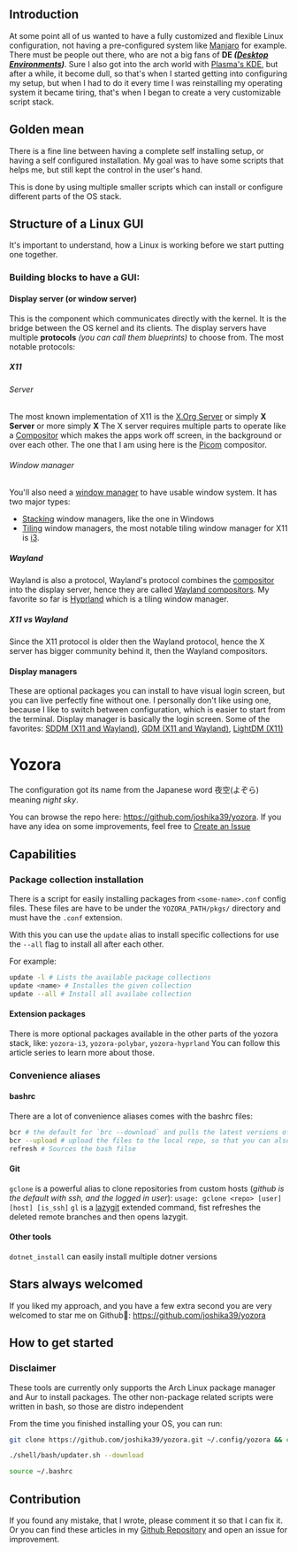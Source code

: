 ## Introduction

At some point all of us wanted to have a fully customized and flexible Linux configuration, not having a pre-configured system like [Manjaro](https://manjaro.org/) for example. There must be people out there, who are not a big fans of **DE _([Desktop Environments](https://wiki.archlinux.org/title/desktop_environment))_**. Sure I also got into the arch world with [Plasma's KDE](https://wiki.archlinux.org/title/KDE), but after a while, it become dull, so that's when I started getting into configuring my setup, but when I had to do it every time I was reinstalling my operating system it became tiring, that's when I began to create a very customizable script stack.

## Golden mean
There is a fine line between having a complete self installing setup, or having a self configured installation. My goal was to have some scripts that helps me, but still kept the control in the user's hand.

This is done by using multiple smaller scripts which can install or configure different parts of the OS stack.

## Structure of a Linux GUI
It's important to understand, how a Linux is working before we start putting one together.

### Building blocks to have a GUI:
#### Display server (or window server)
This is the component which communicates directly with the kernel. It is the bridge between the OS kernel and its clients. The display servers have multiple **protocols** _(you can call them blueprints)_ to choose from. The most notable protocols:
##### X11
###### Server
The most known implementation of X11 is the [X.Org Server](https://en.wikipedia.org/wiki/X.Org_Server) or simply **X Server** or more simply **X**
The X server requires multiple parts to operate like a [Compositor](https://en.wikipedia.org/wiki/Compositing_window_manager) which makes the apps work off screen, in the background or over each other. The one that I am using here is the [Picom](https://wiki.archlinux.org/title/Picom) compositor.
###### Window manager
You'll also need a [window manager](https://wiki.archlinux.org/title/Window_manager) to have usable window system. It has two major types:
- [Stacking](https://wiki.archlinux.org/title/Window_manager#Stacking_window_managers) window managers, like the one in Windows
- [Tiling](https://wiki.archlinux.org/title/Window_manager#Tiling_window_managers) window managers, the most notable tiling window manager for X11 is [i3](https://wiki.archlinux.org/title/I3).

##### Wayland
Wayland is also a protocol, Wayland's protocol combines the [compositor](#x11) into the display server, hence they are called [Wayland compositors](https://wiki.archlinux.org/title/Wayland#Compositors). 
My favorite so far is [Hyprland](https://wiki.archlinux.org/title/Hyprland) which is a tiling window manager.

##### X11 vs Wayland
Since the X11 protocol is older then the Wayland protocol, hence the X server has bigger community behind it, then the Wayland compositors. 

#### Display managers
These are optional packages you can install to have visual login screen, but you can live perfectly fine without one. I personally don't like using one, because I like to switch between configuration, which is easier to start from the terminal.
Display manager is basically the login screen. Some of the favorites: [SDDM (X11 and Wayland)](https://wiki.archlinux.org/title/SDDM), [GDM (X11 and Wayland)](https://wiki.archlinux.org/title/GDM), [LightDM (X11)](https://wiki.archlinux.org/title/LightDM) 


# Yozora

The configuration got its name from the Japanese word 夜空(よぞら) meaning *night sky*.

You can browse the repo here: https://github.com/joshika39/yozora. If you have any idea on some improvements, feel free to [Create an Issue](https://github.com/joshika39/yozora/issues/new) 

## Capabilities

### Package collection installation
There is a script for easily installing packages from `<some-name>.conf` config files. These files are have to be under the `YOZORA_PATH/pkgs/` directory and must have the `.conf` extension.

With this you can use the `update` alias to install specific collections for use the `--all` flag to install all after each other.

For example:
```bash
update -l # Lists the available package collections
update <name> # Installes the given collection
update --all # Install all availabe collection
```
#### Extension packages
There is more optional packages available in the other parts of the yozora stack, like: `yozora-i3`, `yozora-polybar`, `yozora-hyprland`
You can follow this article series to learn more about those.

### Convenience aliases
#### bashrc
There are a lot of convenience aliases comes with the bashrc files:
```bash
bcr # the default for `brc --download` and pulls the latest versions of the bash files from the local yozora repo
bcr --upload # upload the files to the local repo, so that you can also version control your modifications
refresh # Sources the bash filse
```
#### Git

`gclone` is a powerful alias to clone repositories from custom hosts (*github is the default with ssh, and the logged in user*): `usage: gclone <repo> [user] [host] [is_ssh]`
`gl` is a [lazygit](https://github.com/jesseduffield/lazygit) extended command, fist refreshes the deleted remote branches and then opens lazygit.

#### Other tools

`dotnet_install` can easily install multiple dotner versions

## Stars always welcomed
If you liked my approach, and you have a few extra second you are very welcomed to star me on Github🌟: https://github.com/joshika39/yozora
## How to get started
### Disclaimer
These tools are currently only supports the Arch Linux package manager and Aur to install packages. The other non-package related scripts were written in bash, so those are distro independent

From the time you finished installing your OS, you can run:
```bash
git clone https://github.com/joshika39/yozora.git ~/.config/yozora && cd ~/.config/yozora

./shell/bash/updater.sh --download

source ~/.bashrc
```
## Contribution
If you found any mistake, that I wrote, please comment it so that I can fix it. Or you can find these articles in my [Github Repository](https://github.com/joshika39/literature/blob/main/dev.to/arch-setup-01.md) and open an issue for improvement.
